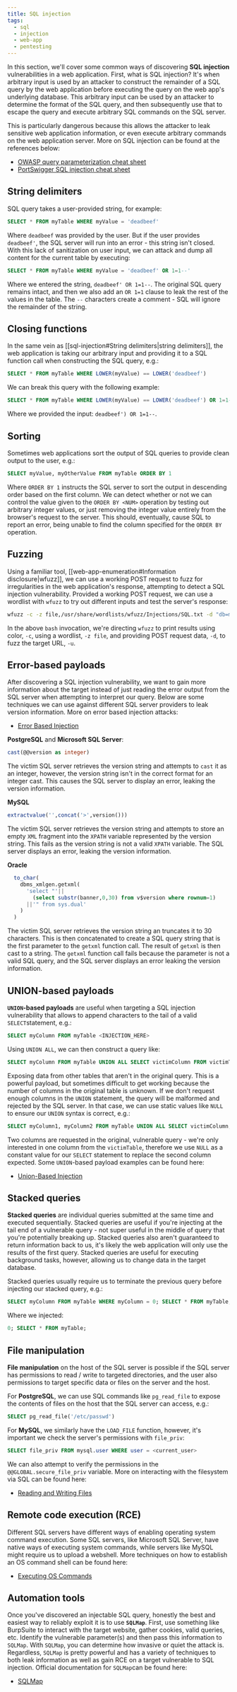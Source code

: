 ```yaml
---
title: SQL injection
tags:
  - sql
  - injection
  - web-app
  - pentesting
---
```


In this section, we'll cover some common ways of discovering **SQL injection** vulnerabilities in a
web application. First, what is SQL injection? It's when arbitrary input is used by an attacker to
construct the remainder of a SQL query by the web application before executing the query on the web
app's underlying database. This arbitrary input can be used by an attacker to determine the format
of the SQL query, and then subsequently use that to escape the query and execute arbitrary SQL
commands on the SQL server.

This is particularly dangerous because this allows the attacker to leak sensitive web application
information, or even execute arbitrary commands on the web application server. More on SQL injection
can be found at the references below:

- [OWASP query parameterization cheat sheet](https://cheatsheetseries.owasp.org/cheatsheets/Query_Parameterization_Cheat_Sheet.html)
- [PortSwigger SQL injection cheat sheet](https://portswigger.net/web-security/sql-injection/cheat-sheet)

## String delimiters

SQL query takes a user-provided string, for example:

```sql
SELECT * FROM myTable WHERE myValue = 'deadbeef'
```

Where `deadbeef` was provided by the user. But if the user provides `deadbeef'`, the SQL server will
run into an error - this string isn't closed. With this lack of sanitization on user input, we can
attack and dump all content for the current table by executing:

```sql
SELECT * FROM myTable WHERE myValue = 'deadbeef' OR 1=1--'
```

Where we entered the string, `deadbeef' OR 1=1--`. The original SQL query remains intact, and then
we also add an `OR 1=1` clause to leak the rest of the values in the table. The `--` characters
create a comment - SQL will ignore the remainder of the string.

## Closing functions

In the same vein as [[sql-injection#String delimiters|string delimiters]], the web application is
taking our arbitrary input and providing it to a SQL function call when constructing the SQL query,
e.g.:

```sql
SELECT * FROM myTable WHERE LOWER(myValue) == LOWER('deadbeef')
```

We can break this query with the following example:

```sql
SELECT * FROM myTable WHERE LOWER(myValue) == LOWER('deadbeef') OR 1=1--')
```

Where we provided the input: `deadbeef') OR 1=1--`.

## Sorting

Sometimes web applications sort the output of SQL queries to provide clean output to the user, e.g.:

```sql
SELECT myValue, myOtherValue FROM myTable ORDER BY 1
```

Where `ORDER BY 1` instructs the SQL server to sort the output in descending order based on the
first column. We can detect whether or not we can control the value given to the `ORDER BY <NUM>`
operation by testing out arbitrary integer values, or just removing the integer value entirely from
the browser's request to the server. This should, eventually, cause SQL to report an error, being
unable to find the column specified for the `ORDER BY` operation.

## Fuzzing

Using a familiar tool, [[web-app-enumeration#Information disclosure|wfuzz]], we can use a working
POST request to fuzz for irregularities in the web application's response, attempting to detect a
SQL injection vulnerability. Provided a working POST request, we can use a wordlist with `wfuzz` to
try out different inputs and test the server's response:

```bash
wfuzz -c -z file,/usr/share/wordlists/wfuzz/Injections/SQL.txt -d "db=mysql&id=FUZZ" -u http://<HOSTNAME>/api
```

In the above `bash` invocation, we're directing `wfuzz` to print results using color, `-c`, using a
wordlist, `-z file`, and providing POST request data, `-d`, to fuzz the target URL, `-u`.

## Error-based payloads

After discovering a SQL injection vulnerability, we want to gain more information about the target
instead of just reading the error output from the SQL server when attempting to interpret our query.
Below are some techniques we can use against different SQL server providers to leak version
information. More on error based injection attacks:

- [Error Based Injection](https://sqlwiki.netspi.com/injectionTypes/errorBased/#mysql)

**PostgreSQL** and **Microsoft SQL Server**:

```sql
cast(@@version as integer)
```

The victim SQL server retrieves the version string and attempts to `cast` it as an integer, however,
the version string isn't in the correct format for an integer cast. This causes the SQL server to
display an error, leaking the version information.

**MySQL**

```sql
extractvalue('',concat('>',version()))
```

The victim SQL server retrieves the version string and attempts to store an empty `XML` fragment
into the `XPATH` variable represented by the version string. This fails as the version string is not
a valid `XPATH` variable. The SQL server displays an error, leaking the version information.

**Oracle**

```sql
  to_char(
    dbms_xmlgen.getxml(
      'select "'||
        (select substr(banner,0,30) from v$version where rownum=1)
      ||'" from sys.dual'
    )
  )
```

The victim SQL server retrieves the version string an truncates it to 30 characters. This is then
concatenated to create a SQL query string that is the first parameter to the `getxml` function call.
The result of `getxml` is then cast to a string. The `getxml` function call fails because the
parameter is not a valid SQL query, and the SQL server displays an error leaking the version
information.

## UNION-based payloads

**`UNION`-based payloads** are useful when targeting a SQL injection vulnerability that allows to
append characters to the tail of a valid `SELECT`statement, e.g.:

```sql
SELECT myColumn FROM myTable <INJECTION_HERE>
```

Using `UNION ALL`, we can then construct a query like:

```sql
SELECT myColumn FROM myTable UNION ALL SELECT victimColumn FROM victimTable
```

Exposing data from other tables that aren't in the original query. This is a powerful payload, but
sometimes difficult to get working because the number of columns in the original table is unknown.
If we don't request enough columns in the `UNION` statement, the query will be malformed and
rejected by the SQL server. In that case, we can use static values like `NULL` to ensure our `UNION`
syntax is correct, e.g.:

```sql
SELECT myColumn1, myColumn2 FROM myTable UNION ALL SELECT victimColumn, NULL FROM victimTable
```

Two columns are requested in the original, vulnerable query - we're only interested in one column
from the `victimTable`, therefore we use `NULL` as a constant value for our `SELECT` statement to
replace the second column expected. Some `UNION`-based payload examples can be found here:

- [Union-Based Injection](https://sqlwiki.netspi.com/injectionTypes/unionBased/#mysql)

## Stacked queries

**Stacked queries** are individual queries submitted at the same time and executed sequentially.
Stacked queries are useful if you're injecting at the tail end of a vulnerable query - not super
useful in the middle of query that you're potentially breaking up. Stacked queries also aren't
guaranteed to return information back to us, it's likely the web application will only use the
results of the first query. Stacked queries are useful for executing background tasks, however,
allowing us to change data in the target database.

Stacked queries usually require us to terminate the previous query before injecting our stacked
query, e.g.:

```sql
SELECT myColumn FROM myTable WHERE myColumn = 0; SELECT * FROM myTable;
```

Where we injected:

```sql
0; SELECT * FROM myTable;
```

## File manipulation

**File manipulation** on the host of the SQL server is possible if the SQL server has permissions to
read / write to targeted directories, and the user also permissions to target specific data or files
on the server and the host.

For **PostgreSQL**, we can use SQL commands like `pg_read_file` to expose the contents of files on
the host that the SQL server can access, e.g.:

```sql
SELECT pg_read_file('/etc/passwd')
```

For **MySQL**, we similarly have the `LOAD_FILE` function, however, it's important we check the
server's permissions with `file_priv`:

```sql
SELECT file_priv FROM mysql.user WHERE user = <current_user>
```

We can also attempt to verify the permissions in the `@@GLOBAL.secure_file_priv` variable. More on
interacting with the filesystem via SQL can be found here:

- [Reading and Writing Files](https://sqlwiki.netspi.com/attackQueries/readingAndWritingFiles/#mysql)

## Remote code execution (RCE)

Different SQL servers have different ways of enabling operating system command execution. Some SQL
servers, like Microsoft SQL Server, have native ways of executing system commands, while servers
like MySQL might require us to upload a webshell. More techniques on how to establish an OS command
shell can be found here:

- [Executing OS Commands](https://sqlwiki.netspi.com/attackQueries/executingOSCommands)

## Automation tools

Once you've discovered an injectable SQL query, honestly the best and easiest way to reliably
exploit it is to use **`SQLMap`**. First, use something like BurpSuite to interact with the target
website, gather cookies, valid queries, etc. Identify the vulnerable parameter(s) and then pass this
information to `SQLMap`. With `SQLMap`, you can determine how invasive or quiet the attack is.
Regardless, `SQLMap` is pretty powerful and has a variety of techniques to both leak information as
well as gain RCE on a target vulnerable to SQL injection. Official documentation for `SQLMap`can be
found here:

- [SQLMap](https://github.com/sqlmapproject/sqlmap/wiki)
